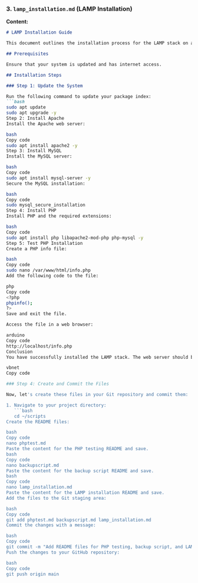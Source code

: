 
### 3. **`lamp_installation.md` (LAMP Installation)**

**Content:**
```markdown
# LAMP Installation Guide

This document outlines the installation process for the LAMP stack on a Linux system.

## Prerequisites

Ensure that your system is updated and has internet access.

## Installation Steps

### Step 1: Update the System

Run the following command to update your package index:
```bash
sudo apt update
sudo apt upgrade -y
Step 2: Install Apache
Install the Apache web server:

bash
Copy code
sudo apt install apache2 -y
Step 3: Install MySQL
Install the MySQL server:

bash
Copy code
sudo apt install mysql-server -y
Secure the MySQL installation:

bash
Copy code
sudo mysql_secure_installation
Step 4: Install PHP
Install PHP and the required extensions:

bash
Copy code
sudo apt install php libapache2-mod-php php-mysql -y
Step 5: Test PHP Installation
Create a PHP info file:

bash
Copy code
sudo nano /var/www/html/info.php
Add the following code to the file:

php
Copy code
<?php
phpinfo();
?>
Save and exit the file.

Access the file in a web browser:

arduino
Copy code
http://localhost/info.php
Conclusion
You have successfully installed the LAMP stack. The web server should be running, and you can start deploying your applications.

vbnet
Copy code

### Step 4: Create and Commit the Files

Now, let's create these files in your Git repository and commit them:

1. Navigate to your project directory:
   ```bash
   cd ~/scripts
Create the README files:

bash
Copy code
nano phptest.md
Paste the content for the PHP testing README and save.
bash
Copy code
nano backupscript.md
Paste the content for the backup script README and save.
bash
Copy code
nano lamp_installation.md
Paste the content for the LAMP installation README and save.
Add the files to the Git staging area:

bash
Copy code
git add phptest.md backupscript.md lamp_installation.md
Commit the changes with a message:

bash
Copy code
git commit -m "Add README files for PHP testing, backup script, and LAMP installation."
Push the changes to your GitHub repository:

bash
Copy code
git push origin main

